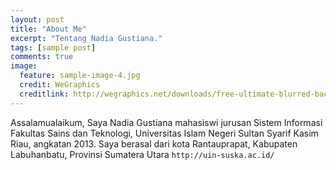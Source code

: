 ```yaml
---
layout: post
title: "About Me"
excerpt: "Tentang Nadia Gustiana."
tags: [sample post]
comments: true
image:
  feature: sample-image-4.jpg
  credit: WeGraphics
  creditlink: http://wegraphics.net/downloads/free-ultimate-blurred-background-pack/
---
```


Assalamualaikum,
Saya Nadia Gustiana mahasiswi jurusan Sistem Informasi Fakultas Sains dan Teknologi, Universitas Islam Negeri Sultan Syarif Kasim Riau, angkatan 2013.
Saya berasal dari kota Rantauprapat, Kabupaten Labuhanbatu, Provinsi Sumatera Utara
`http://uin-suska.ac.id/`

